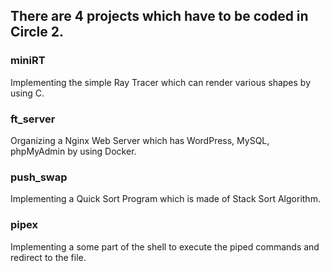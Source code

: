 ## There are 4 projects which have to be coded in Circle 2.
### miniRT
Implementing the simple Ray Tracer which can render various shapes by using C.
### ft_server
Organizing a Nginx Web Server which has WordPress, MySQL, phpMyAdmin by using Docker.
### push_swap
Implementing a Quick Sort Program which is made of Stack Sort Algorithm.
### pipex
Implementing a some part of the shell to execute the piped commands and redirect to the file.

